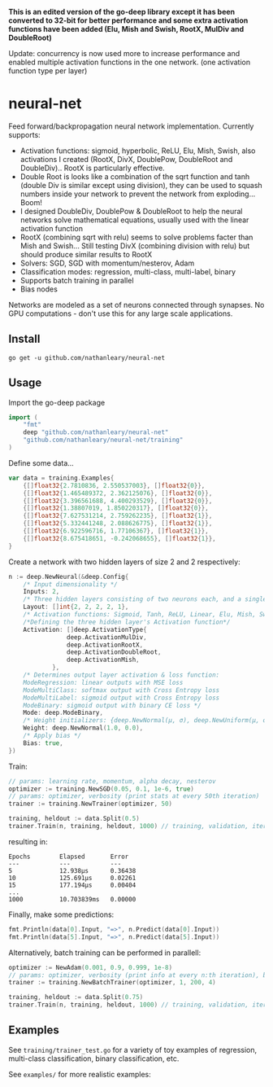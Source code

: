 **This is an edited version of the go-deep library except it has been converted to 32-bit for better performance and some extra activation functions have been added (Elu, Mish and Swish, RootX, MulDiv and DoubleRoot)**

Update: concurrency is now used more to increase performance and enabled multiple activation functions in the one network. (one activation function type per layer)

# neural-net

Feed forward/backpropagation neural network implementation. Currently supports:

- Activation functions: sigmoid, hyperbolic, ReLU, Elu, Mish, Swish, also activations I created (RootX, DivX, DoublePow, DoubleRoot and DoubleDiv).. RootX is particularly effective.
- Double Root is looks like a combination of the sqrt function and tanh (double Div is similar except using division), they can be used to squash numbers inside your network to prevent the network from exploding... Boom!
- I designed DoubleDiv, DoublePow & DoubleRoot to help the neural networks solve mathematical equations, usually used with the linear activation function
- RootX (combining sqrt with relu) seems to solve problems facter than Mish and Swish... Still testing DivX (combining division with relu) but should produce similar results to RootX
- Solvers: SGD, SGD with momentum/nesterov, Adam
- Classification modes: regression, multi-class, multi-label, binary
- Supports batch training in parallel
- Bias nodes



Networks are modeled as a set of neurons connected through synapses. No GPU computations - don't use this for any large scale applications.

## Install
```
go get -u github.com/nathanleary/neural-net
```
## Usage
Import the go-deep package
```go
import (
	"fmt"
	deep "github.com/nathanleary/neural-net"
	"github.com/nathanleary/neural-net/training"
)
```

Define some data...
```go
var data = training.Examples{
	{[]float32{2.7810836, 2.550537003}, []float32{0}},
	{[]float32{1.465489372, 2.362125076}, []float32{0}},
	{[]float32{3.396561688, 4.400293529}, []float32{0}},
	{[]float32{1.38807019, 1.850220317}, []float32{0}},
	{[]float32{7.627531214, 2.759262235}, []float32{1}},
	{[]float32{5.332441248, 2.088626775}, []float32{1}},
	{[]float32{6.922596716, 1.77106367}, []float32{1}},
	{[]float32{8.675418651, -0.242068655}, []float32{1}},
}
```

Create a network with two hidden layers of size 2 and 2 respectively:
```go
n := deep.NewNeural(&deep.Config{
	/* Input dimensionality */
	Inputs: 2,
	/* Three hidden layers consisting of two neurons each, and a single output */
	Layout: []int{2, 2, 2, 2, 1},
	/* Activation functions: Sigmoid, Tanh, ReLU, Linear, Elu, Mish, Swish, RootX, DoubleRoot */
	/*Defining the three hidden layer's Activation function*/
	Activation: []deep.ActivationType{
				deep.ActivationMulDiv,
				deep.ActivationRootX,
				deep.ActivationDoubleRoot,
				deep.ActivationMish,
			},
	/* Determines output layer activation & loss function: 
	ModeRegression: linear outputs with MSE loss
	ModeMultiClass: softmax output with Cross Entropy loss
	ModeMultiLabel: sigmoid output with Cross Entropy loss
	ModeBinary: sigmoid output with binary CE loss */
	Mode: deep.ModeBinary,
	/* Weight initializers: {deep.NewNormal(μ, σ), deep.NewUniform(μ, σ)} */
	Weight: deep.NewNormal(1.0, 0.0),
	/* Apply bias */
	Bias: true,
})
```
Train:
```go
// params: learning rate, momentum, alpha decay, nesterov
optimizer := training.NewSGD(0.05, 0.1, 1e-6, true)
// params: optimizer, verbosity (print stats at every 50th iteration)
trainer := training.NewTrainer(optimizer, 50)

training, heldout := data.Split(0.5)
trainer.Train(n, training, heldout, 1000) // training, validation, iterations
```
resulting in:
```
Epochs        Elapsed       Error         
---           ---           ---           
5             12.938µs      0.36438       
10            125.691µs     0.02261       
15            177.194µs     0.00404       
...     
1000          10.703839ms   0.00000       
```
Finally, make some predictions:
```go
fmt.Println(data[0].Input, "=>", n.Predict(data[0].Input))
fmt.Println(data[5].Input, "=>", n.Predict(data[5].Input))
```

Alternatively, batch training can be performed in parallell:
```go
optimizer := NewAdam(0.001, 0.9, 0.999, 1e-8)
// params: optimizer, verbosity (print info at every n:th iteration), batch-size, number of workers
trainer := training.NewBatchTrainer(optimizer, 1, 200, 4)

training, heldout := data.Split(0.75)
trainer.Train(n, training, heldout, 1000) // training, validation, iterations
```

## Examples
See ```training/trainer_test.go``` for a variety of toy examples of regression, multi-class classification, binary classification, etc.

See ```examples/``` for more realistic examples:


